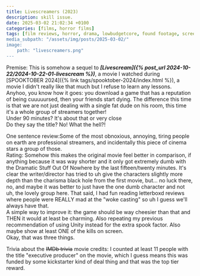 ```yaml
---
title: Livescreamers (2023)
description: skill issue.
date: 2025-03-02 21:02:34 +0100
categories: [films, horror films]
tags: [film reviews, horror, drama, lowbudgetcore, found footage, screenlife, influencers!, the internet is scary, there was an attempt, they don't say the title]
media_subpath: "/assets/img/posts/2025-03-02/"
image:
    path: "livescreamers.png"
---
```

<span class="reviewsection">Premise:</span> This is somehow a sequel to ***[Livescream]({% post_url 2024-10-22/2024-10-22-01-livescream %})***, a movie I watched during [SPOOKTOBER 2024]({% link tags/spooktober-2024/index.html %}), a movie I didn't really like that much but I refuse to learn any lessons.<br/>Anyhoo, you know how it goes: you download a game that has a reputation of being cuuuuursed, then your friends start dying. The difference this time is that we are not just dealing with a single fat dude on his room, this time it's a whole group of streamers together!<br/>
<span class="reviewsection">Under 90 minutes?</span> It's about that or very close<br/>
<span class="reviewsection">Do they say the title?</span> No! What the hell?!

<span class="reviewsection">One sentence review:</span>Some of the most obnoxious, annoying, tiring people on earth are professional streamers, and incidentally this piece of cinema stars a group of those.<br/>
<span class="reviewsection">Rating:</span> Somehow this makes the original movie feel better in comparison, if anything because it was way shorter and it only got extremely dumb with the Dramatic Stuff Out Of Nowhere by the last fifteen/twenty minutes. It's clear the writer/director has tried to uh give the characters slightly more depth than the charisma black hole from the first movie, but... no luck there, no, and maybe it was better to just have the one dumb character and not uh, the lovely group here. That said, I had fun reading letterboxd reviews where people were REALLY mad at the "woke casting" so uh I guess we'll always have that.<br/>
<span class="reviewsection">A simple way to improve it:</span> the game should be way cheesier than that and THEN it would at least be charming. Also repeating my previous recommendation of using Unity instead for the extra spook factor. Also maybe show at least ONE of the kills on screen.<br/>Okay, that was three things.

<span class="reviewsection">Trivia about the ~~IMDb trivia~~ movie credits:</span> I counted at least 11 people with the title "executive producer" on the movie, which I guess means this was funded by some kickstarter kind of deal thing and that was the top tier reward.